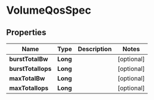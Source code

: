 # VolumeQosSpec

## Properties
Name | Type | Description | Notes
------------ | ------------- | ------------- | -------------
**burstTotalBw** | **Long** |  |  [optional]
**burstTotalIops** | **Long** |  |  [optional]
**maxTotalBw** | **Long** |  |  [optional]
**maxTotalIops** | **Long** |  |  [optional]
